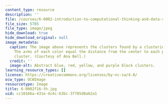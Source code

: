 ```yaml
---
content_type: resource
description: ''
file: /courses/6-0002-introduction-to-computational-thinking-and-data-science-fall-2016/cc10166a431e4c4c63bc37705d8a62a1_6-0002f16-th.jpg
file_size: 5785
file_type: image/jpeg
hide_download: true
hide_download_original: null
image_metadata:
  caption: The image above represents the clusters found by a clustering algorithm.
    The arms of each color equal the distance from the center to each point in the
    cluster. (Courtesy of Ana Bell.)
  credit: ''
  image-alt: Abstract blue, red, yellow, and purple block clusters.
learning_resource_types: []
license: https://creativecommons.org/licenses/by-nc-sa/4.0/
ocw_type: OCWImage
resourcetype: Image
title: 6-0002f16-th.jpg
uid: cc10166a-431e-4c4c-63bc-37705d8a62a1
---
```

